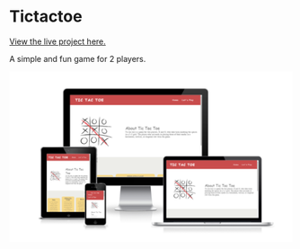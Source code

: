 # Tictactoe

[View the live project here.](https://mahsak89.github.io/Tictactoe/)

A simple and fun game for 2 players.

![Desktop view](assest/image/xo_screenshot.png)






[def]: https://mahsak89.github.io/Tictactoe/
